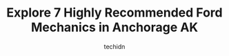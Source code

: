 ---
layout: ampstory
image: https://images.unsplash.com/photo-1639928187615-feef219500a4?ixlib=rb-4.0.3&ixid=MnwxMjA3fDB8MHxwaG90by1wYWdlfHx8fGVufDB8fHx8&auto=format&fit=crop&w=640&h=853&q=80
author: techidn
featured: false
description: When it comes to maintaining and repairing your vehicle in Anchorage AK, USA, you deserve nothing but the best. Thats why the 7 best Ford Mechanic in the area are here to offer their expert
title: Explore 7 Highly Recommended Ford Mechanics in Anchorage AK
cover:
   title: Explore 7 Highly Recommended Ford Mechanics in Anchorage AK
   subtitle: Rickpate
   background: https://images.unsplash.com/photo-1639928187615-feef219500a4?ixlib=rb-4.0.3&ixid=MnwxMjA3fDB8MHxwaG90by1wYWdlfHx8fGVufDB8fHx8&auto=format&fit=crop&w=640&h=853&q=80

pages: 
 - layout: thirds
   top: <h1>#1 Tudor Auto & Truck Repair</h1>
   bottom: "<p>I took my vehicle to this shop to have my serpentine belt replaced and the transmission serviced I.e filter and fluid replaced. So when I went to pick it up I was told th</p>"
   background: https://www.knot35.com/toplist/wp-content/uploads/2023/06/best-ford-mechanic-1-in-anchorage-ak-1685838810.jpeg
   backgroundblur: true
 - layout: thirds
   top: <h1>#2 Quality Tune Automotive</h1>
   bottom: "<p>130 E Dowling Rd, Anchorage, AK 99518, United States</p>"
   background: https://www.knot35.com/toplist/wp-content/uploads/2023/06/best-ford-mechanic-2-in-anchorage-ak-1685838811.jpeg
   cta:
      link: https://www.knot35.com/toplist/explore-7-highly-recommended-ford-mechanics-in-anchorage-ak/
      text: Explore 7 Highly Recommended Ford Mechanics in Anchorage AK
 - layout: thirds
   top: <h1>#3 Different Strokes of Alaska</h1>
   bottom: "<p>6620 Arctic Spur Rd, Anchorage, AK 99518, United States</p>"
   background: https://www.knot35.com/toplist/wp-content/uploads/2023/06/best-ford-mechanic-3-in-anchorage-ak-1685838811.jpeg
   cta:
      link: https://www.knot35.com/toplist/explore-7-highly-recommended-ford-mechanics-in-anchorage-ak/
      text: Explore 7 Highly Recommended Ford Mechanics in Anchorage AK
 - layout: thirds
   top: <h1>#4 Sand Lake Automotive</h1>
   bottom: "<p>1307 E 74th Ave #4, Anchorage, AK 99518, United States</p>"
   background: https://images.unsplash.com/photo-1564951434112-64d74cc2a2d7?ixlib=rb-4.0.3&ixid=MnwxMjA3fDB8MHxwaG90by1wYWdlfHx8fGVufDB8fHx8&auto=format&fit=crop&w=640&h=853&q=80
   cta:
      link: https://www.knot35.com/toplist/explore-7-highly-recommended-ford-mechanics-in-anchorage-ak/
      text: Explore 7 Highly Recommended Ford Mechanics in Anchorage AK
 - layout: thirds
   top: <h1>#5 Superior Automotive Service</h1>
   bottom: "<p>877 E Dowling Rd, Anchorage, AK 99518, United States</p>"
   background: https://images.unsplash.com/photo-1546497974-b213c9efb599?ixlib=rb-4.0.3&ixid=MnwxMjA3fDB8MHxwaG90by1wYWdlfHx8fGVufDB8fHx8&auto=format&fit=crop&w=640&h=853&q=80
   cta:
      link: https://www.knot35.com/toplist/explore-7-highly-recommended-ford-mechanics-in-anchorage-ak/
      text: Explore 7 Highly Recommended Ford Mechanics in Anchorage AK
 - layout: thirds
   top: <h1>#6 Boniface Shell & Automotive Repair</h1>
   bottom: "<p>Corner Of Boniface & Debarr, 5500 DeBarr Rd, Anchorage, AK 99504, United States</p>"
   background: https://images.unsplash.com/photo-1574169208507-84376144848b?ixlib=rb-4.0.3&ixid=MnwxMjA3fDB8MHxwaG90by1wYWdlfHx8fGVufDB8fHx8&auto=format&fit=crop&w=640&h=853&q=80
   cta:
      link: https://www.knot35.com/toplist/explore-7-highly-recommended-ford-mechanics-in-anchorage-ak/
      text: Explore 7 Highly Recommended Ford Mechanics in Anchorage AK
 - layout: thirds
   top: <h1>#7 L and M Motors Inc.</h1>
   bottom: "<p>400 W 53rd Ave, Anchorage, AK 99518, United States</p>"
   background: https://images.unsplash.com/photo-1591393223703-56fe1347ac62?ixlib=rb-4.0.3&ixid=MnwxMjA3fDB8MHxwaG90by1wYWdlfHx8fGVufDB8fHx8&auto=format&fit=crop&w=640&h=853&q=80
   cta:
      link: https://www.knot35.com/toplist/explore-7-highly-recommended-ford-mechanics-in-anchorage-ak/
      text: Explore 7 Highly Recommended Ford Mechanics in Anchorage AK
 - layout: thirds
   middle: Continue reading...
   background: https://images.unsplash.com/photo-1602536052359-ef94c21c5948?ixlib=rb-4.0.3&ixid=MnwxMjA3fDB8MHxwaG90by1wYWdlfHx8fGVufDB8fHx8&auto=format&fit=crop&w=640&h=853&q=80
   cta:
      link: https://www.knot35.com/toplist/explore-7-highly-recommended-ford-mechanics-in-anchorage-ak/
      text: Explore 7 Highly Recommended Ford Mechanics in Anchorage AK
      
---